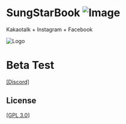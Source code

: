 # SungStarBook ![Image](https://img.shields.io/badge/SungBin-StarBook-ff69f4.svg)
Kakaotalk + Instagram + Facebook

![Logo](https://raw.githubusercontent.com/sungbin5304/SungStarBook/master/SungStarBook.png)

# Beta Test
[[Discord]](https://discord.gg/uW3a8tq)

## License
[[GPL 3.0]](https://github.com/sungbin5304/SungStarBook/blob/master/LICENSE)
